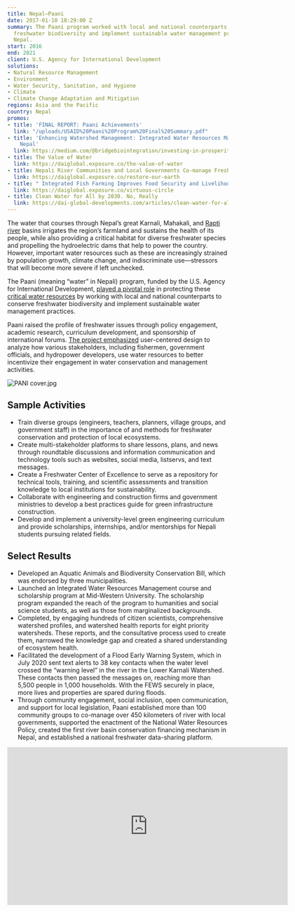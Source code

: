 ```yaml
---
title: Nepal—Paani
date: 2017-01-10 18:29:00 Z
summary: The Paani program worked with local and national counterparts to conserve
  freshwater biodiversity and implement sustainable water management practices in
  Nepal.
start: 2016
end: 2021
client: U.S. Agency for International Development
solutions:
- Natural Resource Management
- Environment
- Water Security, Sanitation, and Hygiene
- Climate
- Climate Change Adaptation and Mitigation
regions: Asia and the Pacific
country: Nepal
promos:
- title: 'FINAL REPORT: Paani Achievements'
  link: "/uploads/USAID%20Paani%20Program%20Final%20Summary.pdf"
- title: 'Enhancing Watershed Management: Integrated Water Resources Management in
    Nepal'
  link: https://medium.com/@bridgebiointegration/investing-in-prosperity-5c1e8622df4b
- title: The Value of Water
  link: https://daiglobal.exposure.co/the-value-of-water
- title: Nepali River Communities and Local Governments Co-manage Freshwater Resources
  link: https://daiglobal.exposure.co/restore-our-earth
- title: " Integrated Fish Farming Improves Food Security and Livelihoods in Nepal"
  link: https://daiglobal.exposure.co/virtuous-circle
- title: Clean Water for All by 2030. No, Really
  link: https://dai-global-developments.com/articles/clean-water-for-all-by-2030-no-really
---
```


The water that courses through Nepal’s great Karnali, Mahakali, and [Rapti river](https://medium.com/usaid-global-waters/collaboration-for-watershed-conservation-in-nepal-dc0d7c1d031e?fbclid=IwAR1Sn6NagFFnLHUHi48zZFs93-zO0lzB1GbhF3zK537USnhWPFheNRgG_Ik) basins irrigates the region’s farmland and sustains the health of its people, while also providing a critical habitat for diverse freshwater species and propelling the hydroelectric dams that help to power the country. However, important water resources such as these are increasingly strained by population growth, climate change, and indiscriminate use—stressors that will become more severe if left unchecked.

The Paani (meaning “water” in Nepali) program, funded by the U.S. Agency for International Development, [played a pivotal role](https://medium.com/usaid-global-waters/collaboration-for-watershed-conservation-in-nepal-dc0d7c1d031e) in protecting these [critical water resources](https://medium.com/usaid-global-waters/collaboration-for-watershed-conservation-in-nepal-dc0d7c1d031e) by working with local and national counterparts to conserve freshwater biodiversity and implement sustainable water management practices.

Paani raised the profile of freshwater issues through policy engagement, academic research, curriculum development, and sponsorship of international forums. [The project emphasized](https://dai-assets.s3.us-east-1.amazonaws.com/rfps/USAID%20Paani%20Summary%20Report%20Vol%20I%20%26%20II%20Combined%20eBook%20June%2024Version.pdf) user-centered design to analyze how various stakeholders, including fishermen, government officials, and hydropower developers, use water resources to better incentivize their engagement in water conservation and management activities.

![PANI cover.jpg](/uploads/PANI%20cover.jpg)

## Sample Activities

* Train diverse groups (engineers, teachers, planners, village groups, and government staff) in the importance of and methods for freshwater conservation and protection of local ecosystems.
* Create multi-stakeholder platforms to share lessons, plans, and news through roundtable discussions and information communication and technology tools such as websites, social media, listservs, and text messages.
* Create a Freshwater Center of Excellence to serve as a repository for technical tools, training, and scientific assessments and transition knowledge to local institutions for sustainability.
* Collaborate with engineering and construction firms and government ministries to develop a best practices guide for green infrastructure construction.
* Develop and implement a university-level green engineering curriculum and provide scholarships, internships, and/or mentorships for Nepali students pursuing related fields.

## Select Results

* Developed an Aquatic Animals and Biodiversity Conservation Bill, which was endorsed by three municipalities.
* Launched an Integrated Water Resources Management course and scholarship program at Mid-Western University. The scholarship program expanded the reach of the program to humanities and social science students, as well as those from marginalized backgrounds.
* Completed, by engaging hundreds of citizen scientists, comprehensive watershed profiles, and watershed health reports for eight priority watersheds. These reports, and the consultative process used to create them, narrowed the knowledge gap and created a shared understanding of ecosystem health.
* Facilitated the development of a Flood Early Warning System, which in July 2020 sent text alerts to 38 key contacts when the water level crossed the “warning level” in the river in the Lower Karnali Watershed. These contacts then passed the messages on, reaching more than 5,500 people in 1,000 households. With the FEWS securely in place, more lives and properties are spared during floods. 
* Through community engagement, social inclusion, open communication, and support for local legislation, Paani established more than 100 community groups to co-manage over 450 kilometers of river with local governments, supported the enactment of the National Water Resources Policy, created the first river basin conservation financing mechanism in Nepal, and established a national freshwater data-sharing platform. 

<iframe src="https://player.vimeo.com/video/538669119" width="640" height="360" frameborder="0" allow="autoplay; fullscreen; picture-in-picture" allowfullscreen></iframe>